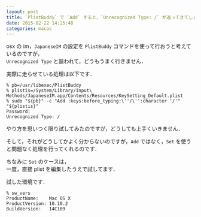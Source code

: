```yaml
---
layout: post
title: `PlistBuddy` で `Add` すると，`Unrecognized Type: /` が返ってきてしまう
date: 2015-02-22 14:25:48
categories: macos
---
```

<p>osx の im，<code>JapaneseIM</code> の設定を <code>PlistBuddy</code> コマンドを使って行おうと考えているのですが，  <br>
<code>Unrecognized Type</code> と謳われて，どうもうまく行きません．</p>

<p>実際に走らせている処理は以下です．</p>

```
% pb=/usr/libexec/PlistBuddy  
% plistis=/System/Library/Input\ Methods/JapaneseIM.app/Contents/Resources/KeySetting_Default.plist  
% sudo "${pb}" -c "Add :keys:before_typing:\''/\'':character '/'" "${plistis}"  
Password:  
Unrecognized Type: /
```

<p>やり方を思いつく限り試してみたのですが，どうしても上手くいきません．</p>

<p>そして，それがどうしてかよく分からないのですが，<code>Add</code> ではなく，<code>Set</code> を使うと問題なく処理を行ってくれるのです．</p>

<p>ちなみに <code>Set</code> のケースは，  <br>
一度，直接 plist を編集したうえで試してます．</p>

<p>試した環境です．</p>

```
% sw_vers  
ProductName:    Mac OS X  
ProductVersion: 10.10.2  
BuildVersion:   14C109
```
